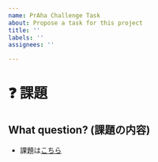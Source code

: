 ```yaml
---
name: PrAha Challenge Task
about: Propose a task for this project
title: ''
labels: ''
assignees: ''

---
```


# :question: 課題

## What question? (課題の内容)

- 課題は[こちら](https://airtable.com/tblTnXBXFOYJ0J7lZ/viwyi8muFtWUlhNKG?blocks=hide)
